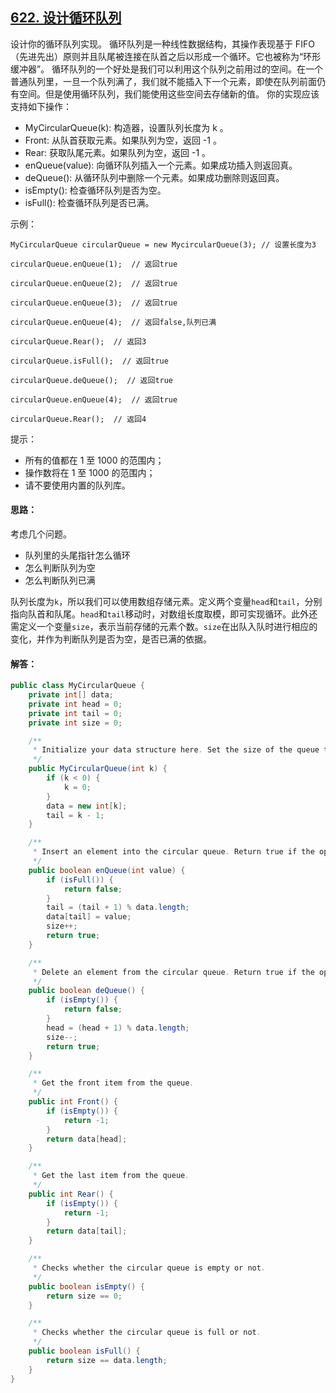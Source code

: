 ## [622. 设计循环队列](https://leetcode-cn.com/problems/design-circular-queue/)
设计你的循环队列实现。 循环队列是一种线性数据结构，其操作表现基于 FIFO（先进先出）原则并且队尾被连接在队首之后以形成一个循环。它也被称为“环形缓冲器”。
循环队列的一个好处是我们可以利用这个队列之前用过的空间。在一个普通队列里，一旦一个队列满了，我们就不能插入下一个元素，即使在队列前面仍有空间。但是使用循环队列，我们能使用这些空间去存储新的值。
你的实现应该支持如下操作：

* MyCircularQueue(k): 构造器，设置队列长度为 k 。
* Front: 从队首获取元素。如果队列为空，返回 -1 。
* Rear: 获取队尾元素。如果队列为空，返回 -1 。
* enQueue(value): 向循环队列插入一个元素。如果成功插入则返回真。
* deQueue(): 从循环队列中删除一个元素。如果成功删除则返回真。
* isEmpty(): 检查循环队列是否为空。
* isFull(): 检查循环队列是否已满。

示例：
```
MyCircularQueue circularQueue = new MycircularQueue(3); // 设置长度为3

circularQueue.enQueue(1);  // 返回true

circularQueue.enQueue(2);  // 返回true

circularQueue.enQueue(3);  // 返回true

circularQueue.enQueue(4);  // 返回false,队列已满

circularQueue.Rear();  // 返回3

circularQueue.isFull();  // 返回true

circularQueue.deQueue();  // 返回true

circularQueue.enQueue(4);  // 返回true

circularQueue.Rear();  // 返回4
```
 

提示：

* 所有的值都在 1 至 1000 的范围内；
* 操作数将在 1 至 1000 的范围内；
* 请不要使用内置的队列库。

#### 思路：
考虑几个问题。

* 队列里的头尾指针怎么循环
* 怎么判断队列为空
* 怎么判断队列已满

队列长度为`k`，所以我们可以使用数组存储元素。定义两个变量`head`和`tail`，分别指向队首和队尾。`head`和`tail`移动时，对数组长度取模，即可实现循环。此外还需定义一个变量`size`，表示当前存储的元素个数。`size`在出队入队时进行相应的变化，并作为判断队列是否为空，是否已满的依据。

#### 解答：
```Java
public class MyCircularQueue {
    private int[] data;
    private int head = 0;
    private int tail = 0;
    private int size = 0;

    /**
     * Initialize your data structure here. Set the size of the queue to be k.
     */
    public MyCircularQueue(int k) {
        if (k < 0) {
            k = 0;
        }
        data = new int[k];
        tail = k - 1;
    }

    /**
     * Insert an element into the circular queue. Return true if the operation is successful.
     */
    public boolean enQueue(int value) {
        if (isFull()) {
            return false;
        }
        tail = (tail + 1) % data.length;
        data[tail] = value;
        size++;
        return true;
    }

    /**
     * Delete an element from the circular queue. Return true if the operation is successful.
     */
    public boolean deQueue() {
        if (isEmpty()) {
            return false;
        }
        head = (head + 1) % data.length;
        size--;
        return true;
    }

    /**
     * Get the front item from the queue.
     */
    public int Front() {
        if (isEmpty()) {
            return -1;
        }
        return data[head];
    }

    /**
     * Get the last item from the queue.
     */
    public int Rear() {
        if (isEmpty()) {
            return -1;
        }
        return data[tail];
    }

    /**
     * Checks whether the circular queue is empty or not.
     */
    public boolean isEmpty() {
        return size == 0;
    }

    /**
     * Checks whether the circular queue is full or not.
     */
    public boolean isFull() {
        return size == data.length;
    }
}
```